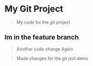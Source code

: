 # My Git Project

> My code for the git project

## Im in the feature branch

> Another code change Again

> Made changes for the git pull demo
